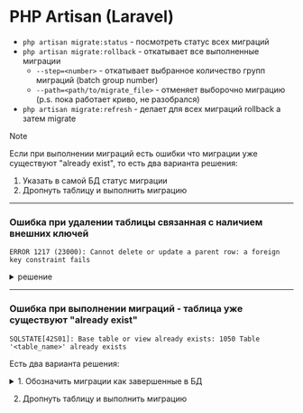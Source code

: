 # PHP Artisan (Laravel)

- `php artisan migrate:status` - посмотреть статус всех миграций
- `php artisan migrate:rollback` - откатывает все выполненные миграции
  - `--step=<number>` - откатывает выбранное количество групп миграций (batch group number)
  - `--path=<path/to/migrate_file>` - отменяет выборочно миграцию (p.s. пока работает криво, не разобрался)
- `php artisan migrate:refresh` - делает для всех миграций rollback а затем migrate

>[!NOTE]
>Если при выполнении миграций есть ошибки что миграции уже существуют "already exist", то есть два варианта решения:
>1. Указать в самой БД статус миграции
>2. Дропнуть таблицу и выполнить миграцию

___

### Ошибка при удалении таблицы связанная с наличием внешних ключей
```
ERROR 1217 (23000): Cannot delete or update a parent row: a foreign key constraint fails
```
<details>
  <summary>решение</summary>

  Посмотреть ключи:
    
  ```
  SELECT table_name, constraint_name 
  FROM information_schema.key_column_usage 
  WHERE referenced_table_name = 'table_name' 
  AND table_schema = 'database_name';
  ```
  
  Удалить ключи:

  ```
  ALTER TABLE <table> DROP FOREIGN KEY <key>;
  ```
  </details>

___

### Ошибка при выполнении миграций - таблица уже существуют "already exist"
```
SQLSTATE[42S01]: Base table or view already exists: 1050 Table '<table_name>' already exists
```

Есть два варианта решения:

<details>
  <summary>1. Обозначить миграции как завершенные в БД</summary>
    
  ```
  INSERT INTO migrations (migration, batch) VALUES
  ('<migration_title', <batch_number>),
  ('<migration_title', <batch_number>),
  ('<migration_title', <batch_number>);
  ```
</details> 

  2. Дропнуть таблицу и выполнить миграцию
